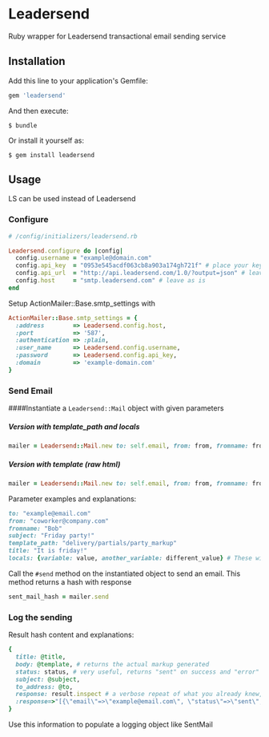 # Leadersend

Ruby wrapper for Leadersend transactional email sending service

## Installation

Add this line to your application's Gemfile:

```ruby
gem 'leadersend'
```

And then execute:

    $ bundle

Or install it yourself as:

    $ gem install leadersend

## Usage

LS can be used instead of Leadersend

### Configure
```ruby
# /config/initializers/leadersend.rb

Leadersend.configure do |config|
  config.username = "example@domain.com"
  config.api_key  = "0953e545acdf063cb8a903a174gh721f" # place your key here
  config.api_url  = "http://api.leadersend.com/1.0/?output=json" # leave as is
  config.host     = "smtp.leadersend.com" # leave as is
end
```

Setup ActionMailer::Base.smtp_settings with
```ruby
ActionMailer::Base.smtp_settings = {
  :address        => Leadersend.config.host,
  :port           => '587',
  :authentication => :plain,
  :user_name      => Leadersend.config.username,
  :password       => Leadersend.config.api_key,
  :domain         => 'example-domain.com'
}
```

### Send Email
####Instantiate a `Leadersend::Mail` object with given parameters
##### Version with template_path and locals
```ruby
mailer = Leadersend::Mail.new to: self.email, from: from, fromname: fromname, subject: subject, template_path: template_path, locals: locals, title: title
```
##### Version with template (raw html)
```ruby
mailer = Leadersend::Mail.new to: self.email, from: from, fromname: fromname, subject: subject, template: template, title: title
```
Parameter examples and explanations:
```ruby
to: "example@email.com"
from: "coworker@company.com"
fromname: "Bob"
subject: "Friday party!"
template_path: "delivery/partials/party_markup"
title: "It is friday!"
locals: {variable: value, another_variable: different_value} # These will be made available in the template
```

Call the `#send` method on the instantiated object to send an email. This method returns a hash with response
```ruby
sent_mail_hash = mailer.send
```

### Log the sending
Result hash content and explanations:
```ruby
{
  title: @title,
  body: @template, # returns the actual markup generated
  status: status, # very useful, returns "sent" on success and "error" on fail
  subject: @subject,
  to_address: @to,
  response: result.inspect # a verbose repeat of what you already knew, for example
  :response=>"[{\"email\"=>\"example@email.com\", \"status\"=>\"sent\", \"id\"=>\"ecf0ea8f33df690a02c83ccc86x678be\"}]"
}
```

Use this information to populate a logging object like SentMail




